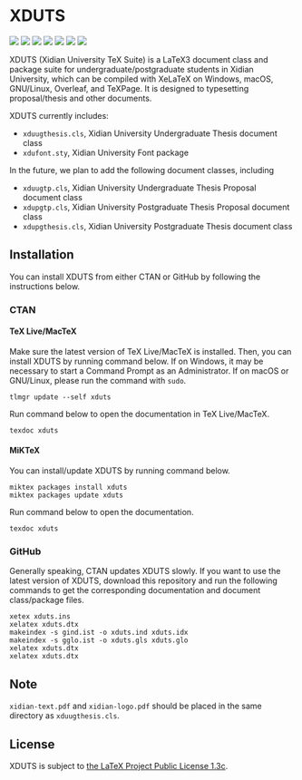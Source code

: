 # XDUTS

[![](https://img.shields.io/ctan/v/xduts)](https://www.ctan.org/pkg/xduts) [![](https://img.shields.io/github/license/note286/xduts)](https://github.com/note286/xduts/blob/main/LICENSE) [![](https://img.shields.io/github/stars/note286/xduts)](https://github.com/note286/xduts) [![](https://img.shields.io/github/issues/note286/xduts)](https://github.com/note286/xduts/issues?q=is%3Aopen+is%3Aissue) [![](https://img.shields.io/github/issues-closed/note286/xduts)](https://github.com/note286/xduts/issues?q=is%3Aissue+is%3Aclosed) [![](https://img.shields.io/github/commit-activity/m/note286/xduts)](https://github.com/note286/xduts/commits/main) [![](https://img.shields.io/github/v/tag/note286/xduts)](https://github.com/note286/xduts/tags)

XDUTS (Xidian University TeX Suite) is a LaTeX3 document class and package suite for undergraduate/postgraduate students in Xidian University, which can be compiled with XeLaTeX on Windows, macOS, GNU/Linux, Overleaf, and TeXPage. It is designed to typesetting proposal/thesis and other documents.

XDUTS currently includes:

- `xduugthesis.cls`, Xidian University Undergraduate Thesis document class
- `xdufont.sty`, Xidian University Font package

In the future, we plan to add the following document classes, including 

- `xduugtp.cls`, Xidian University Undergraduate Thesis Proposal document class
- `xdupgtp.cls`, Xidian University Postgraduate Thesis Proposal document class
- `xdupgthesis.cls`, Xidian University Postgraduate Thesis document class

## Installation

You can install XDUTS from either CTAN or GitHub by following the instructions below. 

### CTAN

#### TeX Live/MacTeX

Make sure the latest version of TeX Live/MacTeX is installed. Then, you can install XDUTS by running command below. If on Windows, it may be necessary to start a Command Prompt as an Administrator. If on macOS or GNU/Linux, please run the command with `sudo`.

```shell
tlmgr update --self xduts
```

Run command below to open the documentation in TeX Live/MacTeX.

```shell
texdoc xduts
```

#### MiKTeX

You can install/update XDUTS by running command below.

```shell
miktex packages install xduts
miktex packages update xduts
```

Run command below to open the documentation.

```shell
texdoc xduts
```

### GitHub

Generally speaking, CTAN updates XDUTS slowly. If you want to use the latest version of XDUTS, download this repository and run the following commands to get the corresponding documentation and document class/package files.

```shell
xetex xduts.ins
xelatex xduts.dtx
makeindex -s gind.ist -o xduts.ind xduts.idx
makeindex -s gglo.ist -o xduts.gls xduts.glo
xelatex xduts.dtx
xelatex xduts.dtx
```

## Note

`xidian-text.pdf` and `xidian-logo.pdf` should be placed in the same directory as `xduugthesis.cls`.

## License

XDUTS is subject to [the LaTeX Project Public License 1.3c](https://ctan.org/license/lppl1.3).
